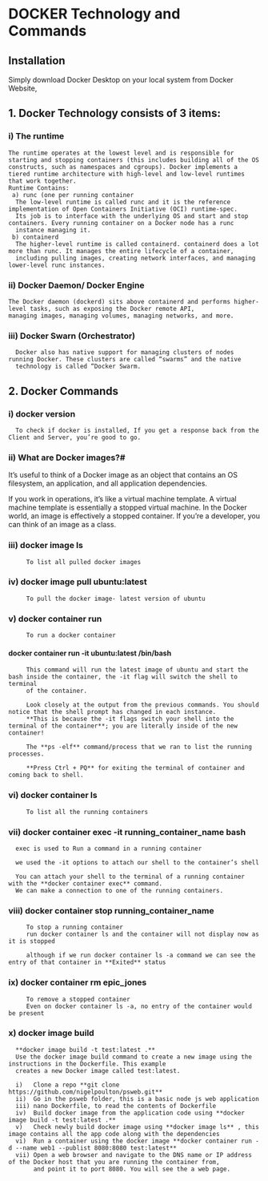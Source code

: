 # DOCKER Technology and Commands

## Installation
   Simply download Docker Desktop on your local system from Docker Website,

## 1. Docker Technology consists of 3 items:
   ### i) The runtime
    The runtime operates at the lowest level and is responsible for starting and stopping containers (this includes building all of the OS
    constructs, such as namespaces and cgroups). Docker implements a tiered runtime architecture with high-level and low-level runtimes
    that work together.
    Runtime Contains: 
     a) runc (one per running container
      The low-level runtime is called runc and it is the reference implementation of Open Containers Initiative (OCI) runtime-spec. 
      Its job is to interface with the underlying OS and start and stop containers. Every running container on a Docker node has a runc
      instance managing it.
     b) containerd
      The higher-level runtime is called containerd. containerd does a lot more than runc. It manages the entire lifecycle of a container, 
      including pulling images, creating network interfaces, and managing lower-level runc instances.
   ### ii) Docker Daemon/ Docker Engine
    The Docker daemon (dockerd) sits above containerd and performs higher-level tasks, such as exposing the Docker remote API, 
    managing images, managing volumes, managing networks, and more.
   ### iii) Docker Swarn (Orchestrator)
      Docker also has native support for managing clusters of nodes running Docker. These clusters are called “swarms” and the native
      technology is called “Docker Swarm.

## 2. Docker Commands

### i) docker version
      To check if docker is installed, If you get a response back from the Client and Server, you’re good to go.
      
### ii) What are Docker images?#
   It’s useful to think of a Docker image as an object that contains an OS filesystem, an application, and all application dependencies.
   
   If you work in operations, it’s like a virtual machine template. A virtual machine template is essentially a stopped virtual machine.
   In the Docker world, an image is effectively a stopped container. If you’re a developer, you can think of an image as a class.
   
### iii) docker image ls
         To list all pulled docker images
    
### iv) docker image pull ubuntu:latest
         To pull the docker image- latest version of ubuntu
         
### v) docker container run
         To run a docker container
         
####     docker container run -it ubuntu:latest /bin/bash

         This command will run the latest image of ubuntu and start the bash inside the container, the -it flag will switch the shell to terminal 
         of the container.
         
         Look closely at the output from the previous commands. You should notice that the shell prompt has changed in each instance. 
         **This is because the -it flags switch your shell into the terminal of the container**; you are literally inside of the new container!
      
         The **ps -elf** command/process that we ran to list the running processes.
         
         **Press Ctrl + PQ** for exiting the terminal of container and coming back to shell. 
         
### vi) docker container ls
         To list all the running containers
         
### vii) docker container exec -it running_container_name bash

      exec is used to Run a command in a running container
      
      we used the -it options to attach our shell to the container’s shell
      
      You can attach your shell to the terminal of a running container with the **docker container exec** command. 
      We can make a connection to one of the running containers.
      
### viii) docker container stop running_container_name
         To stop a running container
         run docker container ls and the container will not display now as it is stopped
         
         although if we run docker container ls -a command we can see the entry of that container in **Exited** status
         
### ix) docker container rm epic_jones
         To remove a stopped container 
         Even on docker container ls -a, no entry of the container would be present
         
### x) docker image build

      **docker image build -t test:latest .**
      Use the docker image build command to create a new image using the instructions in the Dockerfile. This example 
      creates a new Docker image called test:latest.        
      
      i)   Clone a repo **git clone https://github.com/nigelpoulton/psweb.git**
      ii)  Go in the psweb folder, this is a basic node js web application
      iii) nano Dockerfile, to read the contents of Dockerfile
      iv)  Build docker image from the application code using **docker image build -t test:latest .**
      v)   Check newly build docker image using **docker image ls** , this image contains all the app code along with the dependencies
      vi)  Run a container using the docker image **docker container run -d --name web1 --publist 8080:8080 test:latest**
      vii) Open a web browser and navigate to the DNS name or IP address of the Docker host that you are running the container from,
           and point it to port 8080. You will see the a web page.
       
